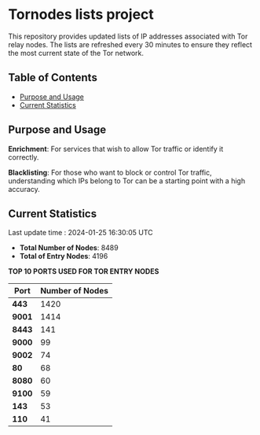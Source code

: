 # Tornodes lists project

This repository provides updated lists of IP addresses associated with Tor relay nodes. The lists are refreshed every 30 minutes to ensure they reflect the most current state of the Tor network.

## Table of Contents

- [Purpose and Usage](#purpose-and-usage)
- [Current Statistics](#current-statistics)


## Purpose and Usage

**Enrichment**: For services that wish to allow Tor traffic or identify it correctly.

**Blacklisting**: For those who want to block or control Tor traffic, understanding which IPs belong to Tor can be a starting point with a high accuracy.

## Current Statistics

Last update time : 2024-01-25 16:30:05 UTC

- **Total Number of Nodes**: 8489
- **Total of Entry Nodes**: 4196

**TOP 10 PORTS USED FOR TOR ENTRY NODES**

| **Port** | **Number of Nodes** |
|------|-----------------|
| **443**   | 1420  |
| **9001**   | 1414  |
| **8443**   | 141  |
| **9000**   | 99  |
| **9002**   | 74  |
| **80**   | 68  |
| **8080**   | 60  |
| **9100**   | 59  |
| **143**   | 53  |
| **110**   | 41  |

